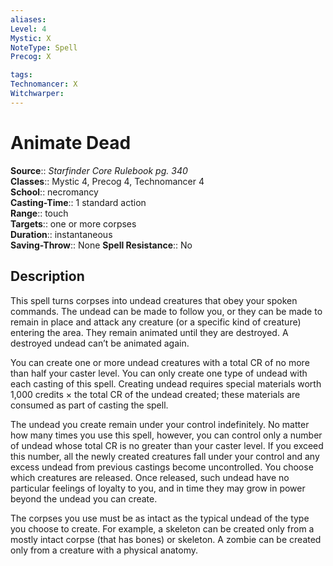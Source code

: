 ```yaml
---
aliases: 
Level: 4
Mystic: X
NoteType: Spell
Precog: X

tags: 
Technomancer: X
Witchwarper: 
---
```


# Animate Dead

**Source**:: _Starfinder Core Rulebook pg. 340_  
**Classes**:: Mystic 4, Precog 4, Technomancer 4  
**School**:: necromancy  
**Casting-Time**:: 1 standard action  
**Range**:: touch  
**Targets**:: one or more corpses  
**Duration**:: instantaneous  
**Saving-Throw**:: None
**Spell Resistance**:: No

## Description

This spell turns corpses into undead creatures that obey your spoken commands. The undead can be made to follow you, or they can be made to remain in place and attack any creature (or a specific kind of creature) entering the area. They remain animated until they are destroyed. A destroyed undead can’t be animated again.

You can create one or more undead creatures with a total CR of no more than half your caster level. You can only create one type of undead with each casting of this spell. Creating undead requires special materials worth 1,000 credits × the total CR of the undead created; these materials are consumed as part of casting the spell.

The undead you create remain under your control indefinitely. No matter how many times you use this spell, however, you can control only a number of undead whose total CR is no greater than your caster level. If you exceed this number, all the newly created creatures fall under your control and any excess undead from previous castings become uncontrolled. You choose which creatures are released. Once released, such undead have no particular feelings of loyalty to you, and in time they may grow in power beyond the undead you can create.

The corpses you use must be as intact as the typical undead of the type you choose to create. For example, a skeleton can be created only from a mostly intact corpse (that has bones) or skeleton. A zombie can be created only from a creature with a physical anatomy.
